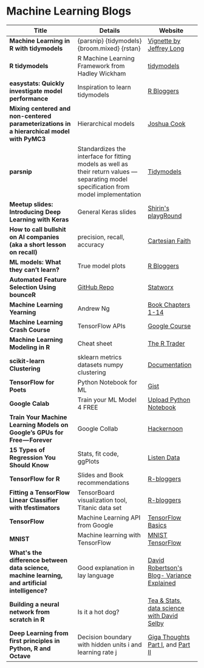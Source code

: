 # Machine Learning Blogs

Title  |  Details |  Website
-------------------------------  |  ----------------------------  | ------------------------------
**Machine Learning in R with tidymodels** | {parsnip} {tidymodels} {broom.mixed} {rstan} | [Vignette by Jeffrey Long](https://github.com/jeffreyCarlLong/calico-dragon/blob/master/vignettes/r_ml_tidymodels.Rmd)
**R tidymodels** | R Machine Learning Framework from Hadley Wickham | [tidymodels](https://www.tidymodels.org/start/models/)
**easystats: Quickly investigate model performance** | Inspiration to learn tidymodels | [R Bloggers](https://www.r-bloggers.com/2021/07/easystats-quickly-investigate-model-performance/)
**Mixing centered and non-centered parameterizations in a hierarchical model with PyMC3** | Hierarchical models | [Joshua Cook](https://joshuacook.netlify.app/post/mixed-parameterization-hierarchical-model/)
**parsnip** | Standardizes the interface for fitting models as well as their return values — separating model specification from model implementation | [Tidymodels](https://tidymodels.github.io/parsnip/)
**Meetup slides: Introducing Deep Learning with Keras** | General Keras slides | [Shirin's playgRound](https://shirinsplayground.netlify.com/2018/04/ruhrpy_meetup_2018_slides/)
**How to call bullshit on AI companies (aka a short lesson on recall)** | precision, recall, accuracy | [Cartesian Faith](https://cartesianfaith.com/2018/04/10/how-to-call-bullshit-on-ai-companies-aka-a-short-lesson-on-recall/)
**ML models: What they can’t learn?** | True model plots | [R Bloggers](https://www.r-bloggers.com/ml-models-what-they-cant-learn/)
**Automated Feature Selection Using bounceR** | [GitHub Repo](https://github.com/STATWORX/bounceR) | [Statworx](https://www.statworx.com/de/blog/data-science/automated-feature-selection-using-bouncer/)
**Machine Learning Yearning** | Andrew Ng | [Book Chapters 1-14](https://gallery.mailchimp.com/dc3a7ef4d750c0abfc19202a3/files/704291d2-365e-45bf-a9f5-719959dfe415/Ng_MLY01.pdf)
**Machine Learning Crash Course** | TensorFlow APIs | [Google Course](https://developers.google.com/machine-learning/crash-course/)
**Machine Learning Modeling in R** | Cheat sheet | [The R Trader](http://www.thertrader.com/wp-content/uploads/2018/03/Picture3.jpg)
**scikit-learn Clustering** | sklearn metrics datasets numpy clustering | [Documentation](http://scikit-learn.org/stable/modules/clustering.html)
**TensorFlow for Poets** | Python Notebook for ML | [Gist](https://gist.github.com/bourdakos1/817611ebfe0d72a027ced9b072ec5c87)
**Google Calab** | Train your ML Model 4 FREE | [Upload Python Notebook](https://colab.research.google.com/notebooks/welcome.ipynb)
**Train Your Machine Learning Models on Google’s GPUs for Free — Forever** | Google Collab | [Hackernoon](https://hackernoon.com/train-your-machine-learning-models-on-googles-gpus-for-free-forever-a41bd309d6ad)
**15 Types of Regression You Should Know** | Stats, fit code, ggPlots | [Listen Data](https://www.listendata.com/2018/03/regression-analysis.html)
**TensorFlow for R** | Slides and Book recommendations | [R-bloggers](https://blog.rstudio.com/2018/02/06/tensorflow-for-r/)
**Fitting a TensorFlow Linear Classifier with tfestimators** | TensorBoard visualization tool, Titanic data set | [R-bloggers](https://www.r-bloggers.com/fitting-a-tensorflow-linear-classifier-with-tfestimators/?utm_source=feedburner&utm_medium=email&utm_campaign=Feed%3A+RBloggers+%28R+bloggers%29)
**TensorFlow** | Machine Learning API from Google | [TensorFlow Basics](https://www.tensorflow.org/get_started/get_started)
**MNIST** | Machine learning with TensorFlow | [MNIST TensorFlow](https://www.tensorflow.org/get_started/mnist/beginners)
**What's the difference between data science, machine learning, and artificial intelligence?** | Good explanation in lay language | [David Robertson's Blog- Variance Explained](http://varianceexplained.org/r/ds-ml-ai/)
**Building a neural network from scratch in R** | Is it a hot dog? | [Tea & Stats, data science with David Selby](http://selbydavid.com/2018/01/09/neural-network/)
**Deep Learning from first principles in Python, R and Octave** | Decision boundary with hidden units i and learning rate j | [Giga Thoughts Part I](https://gigadom.wordpress.com/2018/01/04/deep-learning-from-basic-principles-in-python-r-and-octave-part-1/), and [Part II](https://www.r-bloggers.com/deep-learning-from-first-principles-in-python-r-and-octave-part-2/?utm_source=feedburner&utm_medium=email&utm_campaign=Feed%3A+RBloggers+%28R+bloggers%29)



